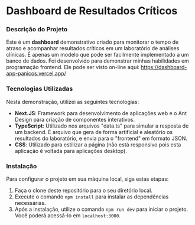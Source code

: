 # **Dashboard de Resultados Críticos**

### Descrição do Projeto

Este é um **dashboard** demonstrativo criado para monitorar o tempo de atraso e acompanhar resultados críticos em um laboratório de análises clínicas. É apenas um modelo que pode ser facilmente implementado a um banco de dados. Foi desenvolvido para demonstrar minhas habilidades em programação frontend. Ele pode ser visto on-line aqui: https://dashboard-app-panicos.vercel.app/

### Tecnologias Utilizadas

Nesta demonstração, utilizei as seguintes tecnologias:

- **Next.JS**: Framework para desenvolvimento de aplicações web e o Ant Design para criação de componentes interativos.
- **TypeScript**: Utilizado nos arquivos "data.ts" para simular a resposta de um backend. É arquivo que gera de forma artificial e aleatório os resultados do laboratório, e envia para o "frontend" em formato JSON.
- **CSS**: Utilizado para estilizar a página (não está responsivo pois esta aplicação é voltada para aplicações desktop).

### Instalação

Para configurar o projeto em sua máquina local, siga estas etapas:

1. Faça o clone deste repositório para o seu diretório local.
2. Execute o comando `npm install` para instalar as dependências necessárias.
3. Após a instalação, utilize o comando `npm run dev` para iniciar o projeto. Você poderá acessá-lo em `localhost:3000`.
